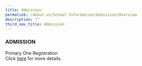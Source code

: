 ```yaml
---
title: Admission
permalink: /about-us/School-Information/Admission/Overview
description: ""
third_nav_title: Admission
---
```




### ADMISSION

Primary One Registration <br>
Click [here](https://www.moe.gov.sg/primary/p1-registration/) for more details.
